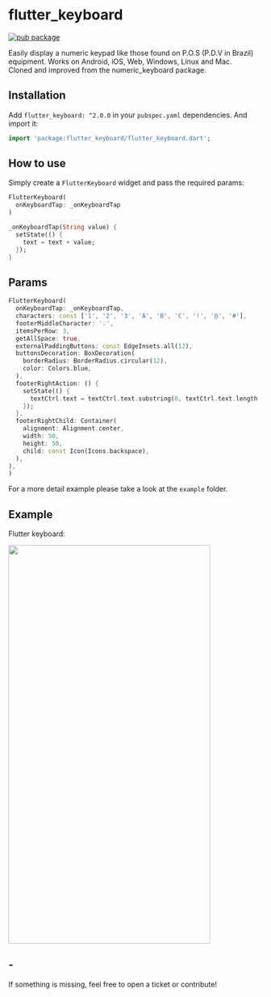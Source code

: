 # flutter_keyboard

[![pub package](https://img.shields.io/pub/v/fl_numeric_keyboard.svg?style=for-the-badge&color=blue)](https://pub.dartlang.org/packages/flutter_keyboard)

Easily display a numeric keypad like those found on P.O.S (P.D.V in Brazil) equipment. Works on Android, iOS, Web, Windows, Linux and Mac.<br/>
Cloned and improved from the numeric_keyboard package.

## Installation

Add `flutter_keyboard: ^2.0.0` in your `pubspec.yaml` dependencies. And import it:

```dart
import 'package:flutter_keyboard/flutter_keyboard.dart';
```

## How to use

Simply create a `FlutterKeyboard` widget and pass the required params:

```dart
FlutterKeyboard(
  onKeyboardTap: _onKeyboardTap
)

_onKeyboardTap(String value) {
  setState(() {
    text = text + value;
  });
}
```

## Params

```dart
FlutterKeyboard(
  onKeyboardTap: _onKeyboardTap,
  characters: const ['1', '2', '3', 'A', 'B', 'C', '!', '@', '#'],
  footerMiddleCharacter: '💡',
  itemsPerRow: 3,
  getAllSpace: true,
  externalPaddingButtons: const EdgeInsets.all(12),
  buttonsDecoration: BoxDecoration(
    borderRadius: BorderRadius.circular(12),
    color: Colors.blue,
  ),
  footerRightAction: () {
    setState(() {
      textCtrl.text = textCtrl.text.substring(0, textCtrl.text.length - 1);
    });
  },
  footerRightChild: Container(
    alignment: Alignment.center,
    width: 50,
    height: 50,
    child: const Icon(Icons.backspace),
  ),
),
)
```

For a more detail example please take a look at the `example` folder.

## Example

Flutter keyboard:

<img src="https://raw.githubusercontent.com/huextrat/fl_numeric_keyboard/master/example/screenshot.png" width="400" height="790">

## -

If something is missing, feel free to open a ticket or contribute!
